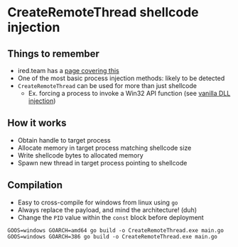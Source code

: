 # CreateRemoteThread shellcode injection

## Things to remember
  *  ired.team has a [page covering this](https://www.ired.team/offensive-security/code-injection-process-injection/process-injection)
  *  One of the most basic process injection methods: likely to be detected
  *  `CreateRemoteThread` can be used for more than just shellcode
      *  Ex. forcing a process to invoke a Win32 API function (see [vanilla DLL injection](https://github.com/SpacemanHenry/hacknotes/tree/main/Post%20Exploitation/Evasion/Process%20Injection/DLL%20Injection))

## How it works  
  *  Obtain handle to target process
  *  Allocate memory in target process matching shellcode size
  *  Write shellcode bytes to allocated memory
  *  Spawn new thread in target process pointing to shellcode

## Compilation  
  *  Easy to cross-compile for windows from linux using `go`
  *  Always replace the payload, and mind the architecture! (duh)
  *  Change the `PID` value within the `const` block before deployment

```
GOOS=windows GOARCH=amd64 go build -o CreateRemoteThread.exe main.go
GOOS=windows GOARCH=386 go build -o CreateRemoteThread.exe main.go
```
